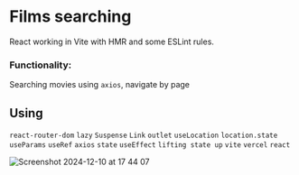 # Films searching

React working in Vite with HMR and some ESLint rules.

### Functionality: 
Searching movies using `axios`, navigate by page

## Using 
`react-router-dom`
`lazy`
`Suspense`
`Link`
`outlet`
`useLocation`
`location.state`
`useParams`
`useRef`
`axios`
`state`
`useEffect`
`lifting state up`
`vite`
`vercel`
`react`

![Screenshot 2024-12-10 at 17 44 07](https://github.com/user-attachments/assets/1cbeaf33-8f68-42e4-ba20-1f15b1036c46)
